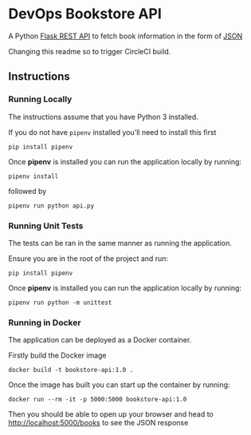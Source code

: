 # DevOps Bookstore API

A Python [Flask REST API](https://blog.miguelgrinberg.com/post/designing-a-restful-api-with-python-and-flask) to fetch book information in the form of [JSON](https://www.json.org/json-en.html)

Changing this readme so to trigger CircleCI build.

## Instructions

### Running Locally

The instructions assume that you have Python 3 installed.

If you do not have `pipenv` installed you'll need to install this first

```
pip install pipenv
```

Once **pipenv** is installed you can run the application locally by running:

```
pipenv install
```

followed by

```
pipenv run python api.py
```

### Running Unit Tests

The tests can be ran in the same manner as running the application.

Ensure you are in the root of the project and run:

```
pip install pipenv
```

Once **pipenv** is installed you can run the application locally by running:

```
pipenv run python -m unittest
```



### Running in Docker

The application can be deployed as a Docker container.

Firstly build the Docker image

```
docker build -t bookstore-api:1.0 .
```

Once the image has built you can start up the container by running:

```
docker run --rm -it -p 5000:5000 bookstore-api:1.0
```

Then you should be able to open up your browser and head to [http://localhost:5000/books](http://localhost:5000/books) to see the JSON response


